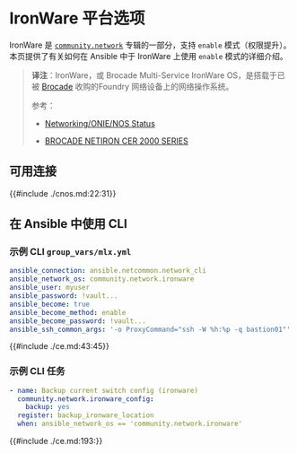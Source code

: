 # IronWare 平台选项

IronWare 是 [`community.network`](https://galaxy.ansible.com/ui/repo/published/community/network) 专辑的一部分，支持 `enable` 模式（权限提升）。本页提供了有关如何在 Ansible 中于 IronWare 上使用 `enable` 模式的详细介绍。


> **译注**：IronWare，或 Brocade Multi-Service IronWare OS，是搭载于已被 [Brocade](http://www.brocade.com/) 收购的Foundry 网络设备上的网络操作系统。
>
> 参考：
>
> - [Networking/ONIE/NOS Status](https://www.opencompute.org/wiki/Networking/ONIE/NOS_Status)
>
> - [BROCADE NETIRON CER 2000 SERIES](../../images/NetIron_CER_2000_DS.pdf)

## 可用连接


{{#include ./cnos.md:22:31}}


## 在 Ansible 中使用 CLI

### 示例 CLI `group_vars/mlx.yml`

```yaml
ansible_connection: ansible.netcommon.network_cli
ansible_network_os: community.network.ironware
ansible_user: myuser
ansible_password: !vault...
ansible_become: true
ansible_become_method: enable
ansible_become_password: !vault...
ansible_ssh_common_args: '-o ProxyCommand="ssh -W %h:%p -q bastion01"'
```


{{#include ./ce.md:43:45}}


### 示例 CLI 任务

```yaml
- name: Backup current switch config (ironware)
  community.network.ironware_config:
    backup: yes
  register: backup_ironware_location
  when: ansible_network_os == 'community.network.ironware'
```

{{#include ./ce.md:193:}}
